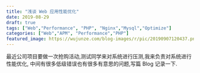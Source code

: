 ```yaml
---
title: "浅谈 Web 应用性能优化"
date: 2019-08-29
draft: true
tags: ["Web","Performance", "PHP", "Nginx","Mysql","Optimize"]
categories: ["Web","APM", "Performance","PHP"]
featured_image: https://wujunze.com/blog-images/r/pic/20190907120437.png
---
```


  最近公司项目要做一次抢购活动,测试同学来对系统进行压测,我来负责对系统进行性能优化,
中间有很多低级错误也有很多有意思的问题,写篇 Blog 记录一下.